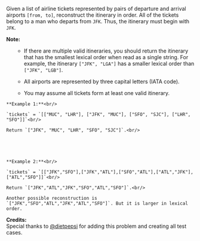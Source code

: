 
Given a list of airline tickets represented by pairs of departure and arrival airports `[from, to]`, reconstruct the itinerary in order. All of the tickets belong to a man who departs from `JFK`. Thus, the itinerary must begin with `JFK`.



**Note:**<br />
<ol>
- If there are multiple valid itineraries, you should return the itinerary that has the smallest lexical order when read as a single string. For example, the itinerary `["JFK", "LGA"]` has a smaller lexical order than `["JFK", "LGB"]`.
- All airports are represented by three capital letters (IATA code).
- You may assume all tickets form at least one valid itinerary.
</ol>



    **Example 1:**<br/>
    `tickets` = `[["MUC", "LHR"], ["JFK", "MUC"], ["SFO", "SJC"], ["LHR", "SFO"]]`<br/>
    Return `["JFK", "MUC", "LHR", "SFO", "SJC"]`.<br/>



    **Example 2:**<br/>
    `tickets` = `[["JFK","SFO"],["JFK","ATL"],["SFO","ATL"],["ATL","JFK"],["ATL","SFO"]]`<br/>
    Return `["JFK","ATL","JFK","SFO","ATL","SFO"]`.<br/>
    Another possible reconstruction is `["JFK","SFO","ATL","JFK","ATL","SFO"]`. But it is larger in lexical order.


**Credits:**<br />Special thanks to [@dietpepsi](https://leetcode.com/discuss/user/dietpepsi) for adding this problem and creating all test cases.
